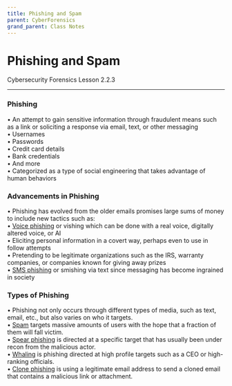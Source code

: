 ```yaml
---
title: Phishing and Spam
parent: CyberForensics 
grand_parent: Class Notes
---
```

# Phishing and Spam
Cybersecurity Forensics Lesson 2.2.3
___
### Phishing  
• An attempt to gain sensitive information through fraudulent means such as a link or soliciting a response via email, text, or other messaging  
	• Usernames  
	• Passwords  
	• Credit card details  
	• Bank credentials  
	• And more  
• Categorized as a type of social engineering that takes advantage of human behaviors

### Advancements in Phishing  
• Phishing has evolved from the older emails promises large sums of money to include new tactics such as:  
	• <u>Voice phishing</u> or vishing which can be done with a real voice, digitally altered voice, or AI  
	• Eliciting personal information in a covert way, perhaps even to use in follow attempts  
	• Pretending to be legitimate organizations such as the IRS, warranty companies, or companies known for giving away prizes  
	• <u>SMS phishing</u> or smishing via text since messaging has become ingrained in society

### Types of Phishing  
• Phishing not only occurs through different types of media, such as text, email, etc., but also varies on who it targets.  
	• <u>Spam</u> targets massive amounts of users with the hope that a fraction of them will fall victim.  
	• <u>Spear phishing</u> is directed at a specific target that has usually been under recon from the malicious actor.  
	• <u>Whaling</u> is phishing directed at high profile targets such as a CEO or high-ranking officials.  
	• <u>Clone phishing</u> is using a legitimate email address to send a cloned email that contains a malicious link or attachment.